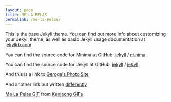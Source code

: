 ```yaml
---
layout: page
title: ME LA PELAS
permalink: /me-la-pelas/
---
```


This is the base Jekyll theme. You can find out more info about customizing your Jekyll theme, as well as basic Jekyll usage documentation at [jekyllrb.com](https://jekyllrb.com/)

You can find the source code for Minima at GitHub:
[jekyll][jekyll-organization] /
[minima](https://github.com/jekyll/minima)

You can find the source code for Jekyll at GitHub:
[jekyll][jekyll-organization] /
[jekyll](https://github.com/jekyll/jekyll)

And this is a link to [Geroge's Photo Site][George - website]

And another link but written [differently][George - website]

[jekyll-organization]: https://github.com/jekyll
[George - website]: https://georgeramirezphotography.com

<div class="tenor-gif-embed" data-postid="4643085" data-share-method="host" data-width="50%" data-aspect-ratio="0.8406593406593407"><a href="https://tenor.com/view/ken-jeong-jackoff-the-hangover-mr-chow-gif-4643085">Me La Pelas GIF</a> from <a href="https://tenor.com/search/kenjeong-gifs">Kenjeong GIFs</a></div>

<script type="text/javascript" async src="https://tenor.com/embed.js"></script>



